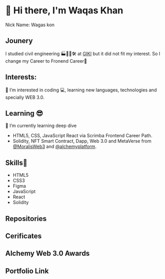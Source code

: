 # 👋 Hi there, I'm Waqas Khan 
Nick Name: Wagas kon
## Jounery
I studied civil engineering 🏭👨‍🔧🛠 at [GIKI](https://giki.edu.pk/) but it did not fit my interest. So I change my Career to Fronend Career🔀

## Interests:
👀 I’m interested in coding :computer:, learning new languages, technologies and specially WEB 3.0.

## Learning :sunglasses: 
🌱 I’m currently learning deep dive 
- HTML5, CSS, JavaScript React via Scrimba Frontend Career Path.  
- Solidity, NFT Smart Contract, Dapp, Web 3.0 and MetaVerse from [@MoralisWeb3](https://docs.moralis.io/introduction/readme) and [@alchemyplatform](https://docs.alchemy.com/alchemy/road-to-web3/welcome-to-the-road-to-web3).

## Skills:muscle: 
- HTML5
- CSS3
- Figma 
- JavaScript 
- React 
- Solidity

## Repositories


## Cerificates

## Alchemy Web 3.0 Awards

## Portfolio Link
